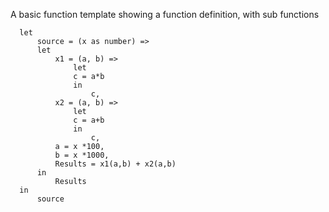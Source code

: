 A basic function template showing a function definition, with sub functions

      let
          source = (x as number) =>
          let  
              x1 = (a, b) =>   
                  let   
                  c = a*b  
                  in  
                      c,  
              x2 = (a, b) =>   
                  let   
                  c = a+b  
                  in  
                      c,  
              a = x *100,
              b = x *1000,
              Results = x1(a,b) + x2(a,b)
          in  
              Results
      in
          source

